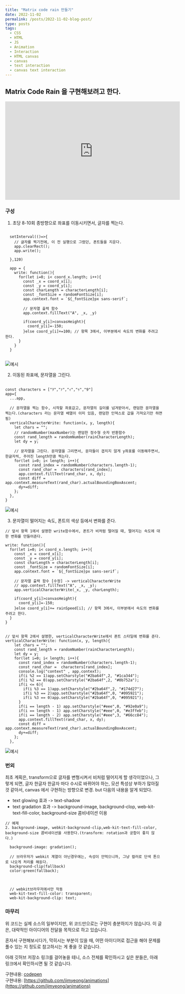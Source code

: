 ```yaml
---
title: "Matrix code rain 만들기"
date: 2022-11-02
permalink: /posts/2022-11-02-blog-post/
type: posts
tags:
  - CSS
  - HTML
  - JS
  - Animation
  - Interaction
  - HTML canvas
  - canvas
  - text interaction
  - canvas text interaction
---
```


## Matrix Code Rain 을 구현해보려고 한다.

<iframe width="560" height="315" src="https://www.youtube.com/embed/rpWrtXyEAN0" title="YouTube video player" frameborder="0" allow="accelerometer; autoplay; clipboard-write; encrypted-media; gyroscope; picture-in-picture" allowfullscreen></iframe>

### 구성

1. 초당 8-10회 종방향으로 좌표를 이동시키면서, 글자를 찍는다.

```

  setInterval(()=>{
    // 글자를 찍기전에, 이 전 실행으로 그렸던, 폰트들을 지운다.
    app.clearRect();
    app.write();

  },120)

  app = {
    write: function(){
      for(let i=0; i< coord_x.length; i++){
        const _x = coord_x[i];
        const _y = coord_y[i];
        const charLength = characterLength[i];
        const _fontSize = randomFontSize[i];
        app.context.font = `${_fontSize}px sans-serif`;

        // 문자열 출력 함수
        app.context.fillText("A", _x, _y)

        if(coord_y[i]>convasHeight){
          coord_y[i]=-150;
        }else coord_y[i]+=100; // 항목 3에서, 이부분에서 속도의 변화를 주려고 한다.
      }
    }
  }


```

![예시](/assets/images/code_rain2.gif)

2. 이동된 좌표에, 문자열을 그린다.

```

const characters = ["ｦ","ｧ","ｨ","ｩ","9"]
app={
  ...app,

  // 문자열을 찍는 함수, 시작할 좌표값고, 문자열의 길이를 넘겨받아서, 랜덤한 문자열을 찍는다.(characters 라는 문자열 배열이 이미 있음, 랜덤한 인덱스로 값을 가져오기만 하면 됨)
  verticalCharacterWrite: function(x, y, length){
    let chars = "";
    // randomNumber(maxNumber)는 랜덤한 정수형 숫자 반환함수
    const rand_length = randomNumber(rainCharacterLength);
    let dy = y;

    // 문자열을 그린다. 문자열을 그리면서, 문자들이 겹치지 않게 y좌표를 이동해주면서, 한글자씩, 주어진 length만큼 찍는다.
    for(let i=0; i< length; i++){
      const rand_index = randomNumber(characters.length-1);
      const rand_char =  characters[rand_index];
      app.context.fillText(rand_char, x, dy);
      const diff = app.context.measureText(rand_char).actualBoundingBoxAscent;
      dy+=diff;
    };
  },
}

```

![예시](/assets/images/code_rain_1.gif)

3. 문자열이 떨어지는 속도, 폰트의 색상 등에서 변화를 준다.

```
// 앞서 항목 1에서 설명한 write함수에서, 폰트가 비처럼 떨어질 때, 떨어지는 속도에 대한 변화를 만들어준다.

write: function(){
  for(let i=0; i< coord_x.length; i++){
    const _x = coord_x[i];
    const _y = coord_y[i];
    const charLength = characterLength[i];
    const _fontSize = randomFontSize[i];
    app.context.font = `${_fontSize}px sans-serif`;

    // 문자열 출력 함수 [수정] -> verticalCharacterWrite
    // app.context.fillText("A", _x, _y);
    app.verticalCharacterWrite(_x, _y, charLength);

    if(coord_y[i]>convasHeight){
      coord_y[i]=-150;
    }else coord_y[i]+= rainSpeed[i]; // 항목 3에서, 이부분에서 속도의 변화를 주려고 한다.
  }
}


// 앞서 항목 2에서 설명한, verticalCharacterWrite에서 폰트 스타일에 변화를 준다.
verticalCharacterWrite: function(x, y, length){
    let chars = "";
    const rand_length = randomNumber(rainCharacterLength);
    let dy = y;
    for(let i=0; i< length; i++){
      const rand_index = randomNumber(characters.length-1);
      const rand_char =  characters[rand_index];
      console.log("context" , app.context);
      if(i %2 == 1)app.setCharstyle("#2ba64f",2, "#1ca344");
      if(i %2 == 0)app.setCharstyle("#2ba64f",2, "#0b752a");
      if(i <= 6){
        if(i %3 == 1)app.setCharstyle("#2ba64f",2, "#174d27");
        if(i %3 == 2)app.setCharstyle("#2ba64f",0, "#095921");
        if(i %3 == 0)app.setCharstyle("#2ba64f",0, "#095921");
      }
      if(i == length - 1) app.setCharstyle("#eee",0, "#92e0a9");
      if(i == length - 1) app.setCharstyle("#eee",0, "#e3ffeb");
      if(i == length - 2) app.setCharstyle("#eee",3, "#66cc84");
      app.context.fillText(rand_char, x, dy);
      const diff = app.context.measureText(rand_char).actualBoundingBoxAscent;
      dy+=diff;
    };
  },
```

![예시](/assets/images/code_rain3.gif)

### 번외

최초 계획은, transform으로 글자를 변형시켜서 비처럼 떨어지게 할 생각이었으나, 그렇게 되면, 글자 한글자 한글자 마다 수시로 바뀌어야 하는, 모션 특성상 부하가 많아질 것 같아서, canvas 에서 구현하는 방향으로 변경.
but 다음의 내용을 알게 되었다.

- text glowing 효과 -> text-shadow
- text gradation 효과 -> background-image, background-clop, web-kit-text-fill-color, background-size 콤비네이션 이용

```
// 예제
2. background-image, webkit-background-clip,web-kit-text-fill-color, background-size 콤비네이션을 사용한다.(transform: rotation과 궁합이 좋지 않다.)

  background-image: gradation();

  // 브라우저가 webkit 계열이 아닌경우에는, 속성이 안먹으니까, 그냥 컬러로 단색 톤으로 나오게 처리를 해둔다.
  background-clip(fallback)
  color:green(fallback);



  // webkit브라우저에서만 작동
  web-kit-text-fill-color: transparent;
  web-kit-background-clip: text;
```

### 마무리

위 코드는 실제 소스의 일부이지만, 위 코드만으로는 구현이 충분하지가 않습니다.
이 글은, 대략적인 아이디어의 전달을 목적으로 하고 있습니다.

혼자서 구현해보시다가, 막히시는 부분이 있을 때, 어떤 아이디어로 접근을 해야 문제를 풀수 있는 지 정도로 참고하시는 게 좋을 것 같습니다.

아래 깃허브 저장소 링크를 걸어놓을 테니, 소스 전체를 확인하시고 싶은 분들은, 아래 링크에서 확인하시면 될 것 같습니다.

구현내용: [codepen](https://codepen.io/idjjm92/pen/QWxvxZB)
<br/>
구현내용: [https://github.com/jimyeong/animations](https://github.com/jimyeong/animations)
